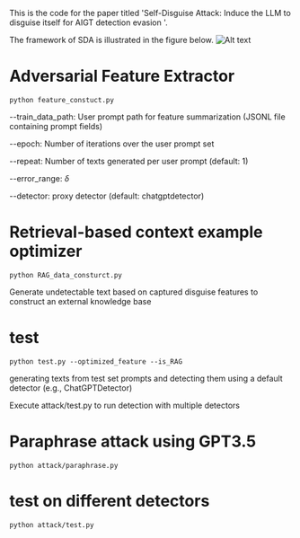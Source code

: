 This is the code for the paper titled 'Self-Disguise Attack: Induce the LLM to disguise itself for AIGT detection evasion '.

The framework of SDA is illustrated in the figure below.
![Alt text](image.png)

# Adversarial Feature Extractor
`python feature_constuct.py`

--train_data_path: User prompt path for feature summarization (JSONL file containing prompt fields)

--epoch: Number of iterations over the user prompt set

--repeat: Number of texts generated per user prompt (default: 1)

--error_range: $\delta$

--detector: proxy detector (default: chatgptdetector)

# Retrieval-based context example optimizer
`python RAG_data_consturct.py`

Generate undetectable text based on captured disguise features to construct an external knowledge base

# test
`python test.py --optimized_feature --is_RAG`

generating texts from test set prompts and detecting them using a default detector (e.g., ChatGPTDetector)

Execute attack/test.py to run detection with multiple detectors
# Paraphrase attack using GPT3.5
`python attack/paraphrase.py`

# test on different detectors
`python attack/test.py`